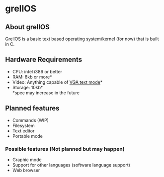 # grellOS
## About grellOS
GrellOS is a basic text based operating system/kernel (for now) that is built in C.
## Hardware Requirements
+ CPU: intel i386 or better
+ RAM: 8kb or more*
+ Video: Anything capable of [VGA text mode](https://en.wikipedia.org/wiki/VGA_text_mode)*
+ Storage: 10kb* <br>
*spec may increase in the future
## Planned features
+ Commands (WIP)
+ Filesystem
+ Text editor
+ Portable mode
### Possible features (Not planned but may happen)
+ Graphic mode
+ Support for other languages (software language support)
+ Web browser
